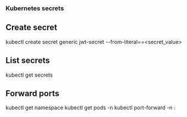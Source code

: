 ### Kubernetes secrets

## Create secret
kubectl create secret generic jwt-secret --from-literal=<secret-name>=<secret_value>

## List secrets
kubectl get secrets

## Forward ports
kubectl get namespace
kubectl get pods -n <namespace>
kubectl port-forward -n <namespace> <pod-name> <local-port>:<remote-port>
